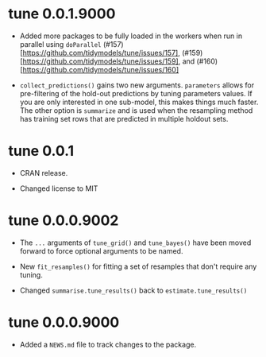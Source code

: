 # tune 0.0.1.9000

* Added more packages to be fully loaded in the workers when run in parallel using `doParallel` (#157)[https://github.com/tidymodels/tune/issues/157],  (#159)[https://github.com/tidymodels/tune/issues/159], and 
(#160)[https://github.com/tidymodels/tune/issues/160]

* `collect_predictions()` gains two new arguments. `parameters` allows for pre-filtering of the hold-out predictions by tuning parameters values. If you are only interested in one sub-model, this makes things much faster. The other option is `summarize` and is used when the resampling method has training set rows that are predicted in multiple holdout sets.  


# tune 0.0.1

* CRAN release.

* Changed license to MIT

# tune 0.0.0.9002

* The `...` arguments of `tune_grid()` and `tune_bayes()` have been moved
  forward to force optional arguments to be named.

* New `fit_resamples()` for fitting a set of resamples that don't require any
  tuning.

* Changed `summarise.tune_results()` back to `estimate.tune_results()`

# tune 0.0.0.9000

* Added a `NEWS.md` file to track changes to the package.
